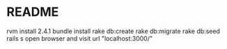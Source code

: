 # README

rvm install 2.4.1
bundle install
rake db:create
rake db:migrate
rake db:seed
rails s
open browser and visit url "localhost:3000/"
